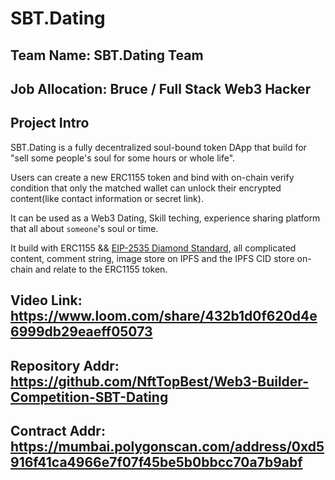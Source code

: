 # SBT.Dating

## Team Name: SBT.Dating Team

## Job Allocation: Bruce / Full Stack Web3 Hacker

## Project Intro

SBT.Dating is a fully decentralized soul-bound token DApp that build for "sell some people's soul for some hours or whole life".

Users can create a new ERC1155 token and bind with on-chain verify condition that only the matched wallet can unlock their encrypted content(like contact information or secret link).

It can be used as a Web3 Dating, Skill teching, experience sharing platform that all about `someone`'s soul or time.

It build with ERC1155 && [EIP-2535 Diamond Standard](https://github.com/ethereum/EIPs/issues/2535), all complicated content, comment string, image store on IPFS and the IPFS CID store on-chain and relate to the ERC1155 token.

## Video Link: <https://www.loom.com/share/432b1d0f620d4e6999db29eaeff05073>

## Repository Addr: <https://github.com/NftTopBest/Web3-Builder-Competition-SBT-Dating>

## Contract Addr: <https://mumbai.polygonscan.com/address/0xd5916f41ca4966e7f07f45be5b0bbcc70a7b9abf>
